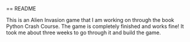 == README 

  This is an Alien Invasion game that I am working on through the book Python Crash Course. The game is completely finished and works fine! It took me about three weeks to go through it and build the game. 